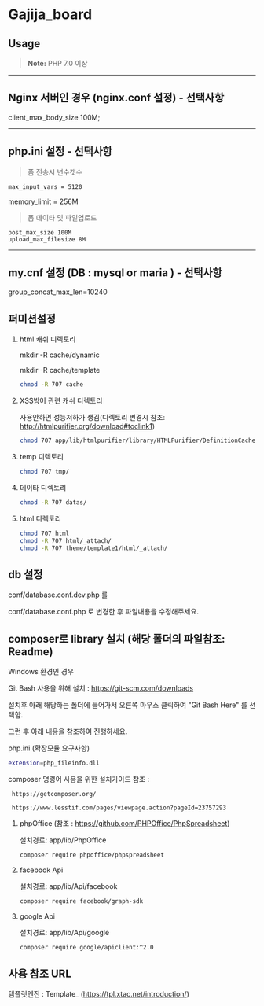 # Gajija_board

## Usage

> **Note:** PHP 7.0 이상

------------------
Nginx 서버인 경우 (nginx.conf 설정) - 선택사항
------------------
client_max_body_size 100M;

-----------------
php.ini 설정 - 선택사항
------------------
>폼 전송시 변수갯수
```
max_input_vars = 5120
```
memory_limit = 256M

>폼 데이타 및 파일업로드
```
post_max_size 100M
upload_max_filesize 8M
```
-----------------
my.cnf 설정 (DB : mysql or maria ) - 선택사항
------------------
group_concat_max_len=10240


## 퍼미션설정 
 
1. html 캐쉬 디렉토리
 
   mkdir -R cache/dynamic

   mkdir -R cache/template
   ```sh   
   chmod -R 707 cache
   ```

2. XSS방어 관련 캐쉬 디렉토리
 
   사용안하면 성능저하가 생김(디렉토리 변경시 참조: http://htmlpurifier.org/download#toclink1)
   ```sh  
   chmod 707 app/lib/htmlpurifier/library/HTMLPurifier/DefinitionCache/Serializer
   ```

3. temp 디렉토리
   ```sh
   chmod 707 tmp/
   ```
4. 데이타 디렉토리
   ```sh
   chmod -R 707 datas/
   ```
5. html 디렉토리
   ```sh
   chmod 707 html
   chmod -R 707 html/_attach/
   chmod -R 707 theme/template1/html/_attach/
   ```

## db 설정

conf/database.conf.dev.php 를

conf/database.conf.php 로 변경한 후 파일내용을 수정해주세요.

## composer로 library 설치 (해당 폴더의 파일참조:  Readme) 

Windows 환경인 경우

Git Bash 사용을 위해 설치 : https://git-scm.com/downloads

설치후 아래 해당하는 폴더에 들어가서 오른쪽 마우스 클릭하여 "Git Bash Here" 를 선택함.

그런 후 아래 내용을 참조하여 진행하세요.



php.ini (확장모듈 요구사항)
```sh
extension=php_fileinfo.dll
```

composer 명령어 사용을 위한 설치가이드 참조 : 

     https://getcomposer.org/
   
     https://www.lesstif.com/pages/viewpage.action?pageId=23757293
 
1. phpOffice (참조 : https://github.com/PHPOffice/PhpSpreadsheet)

   설치경로:	app/lib/PhpOffice
   ```sh  
   composer require phpoffice/phpspreadsheet
   ```
2. facebook Api

   설치경로: app/lib/Api/facebook
   ```sh  
   composer require facebook/graph-sdk
   ```
3. google Api

   설치경로: app/lib/Api/google
   ```sh  
   composer require google/apiclient:^2.0
   ```

## 사용 참조 URL
템플릿엔진 : Template_ (https://tpl.xtac.net/introduction/)
